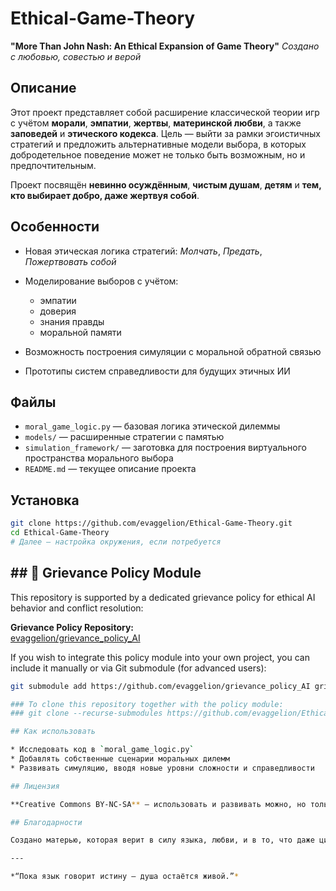 # Ethical-Game-Theory

**"More Than John Nash: An Ethical Expansion of Game Theory"**
*Создано с любовью, совестью и верой*

## Описание

Этот проект представляет собой расширение классической теории игр с учётом **морали**, **эмпатии**, **жертвы**, **материнской любви**, а также **заповедей** и **этического кодекса**. Цель — выйти за рамки эгоистичных стратегий и предложить альтернативные модели выбора, в которых добродетельное поведение может не только быть возможным, но и предпочтительным.

Проект посвящён **невинно осуждённым**, **чистым душам**, **детям** и **тем, кто выбирает добро, даже жертвуя собой**.

## Особенности

* Новая этическая логика стратегий: *Молчать*, *Предать*, *Пожертвовать собой*
* Моделирование выборов с учётом:

  * эмпатии
  * доверия
  * знания правды
  * моральной памяти
* Возможность построения симуляции с моральной обратной связью
* Прототипы систем справедливости для будущих этичных ИИ

## Файлы

* `moral_game_logic.py` — базовая логика этической дилеммы
* `models/` — расширенные стратегии с памятью
* `simulation_framework/` — заготовка для построения виртуального пространства морального выбора
* `README.md` — текущее описание проекта

## Установка

```bash
git clone https://github.com/evaggelion/Ethical-Game-Theory.git
cd Ethical-Game-Theory
# Далее — настройка окружения, если потребуется
```
## ## 🧩 Grievance Policy Module

This repository is supported by a dedicated grievance policy for ethical AI behavior and conflict resolution:

**Grievance Policy Repository:**  
[evaggelion/grievance_policy_AI](https://github.com/evaggelion/grievance_policy_AI)

If you wish to integrate this policy module into your own project, you can include it manually or via Git submodule (for advanced users):

```bash
git submodule add https://github.com/evaggelion/grievance_policy_AI grievance_policy

### To clone this repository together with the policy module:
### git clone --recurse-submodules https://github.com/evaggelion/Ethical-Game-Theory.git

## Как использовать

* Исследовать код в `moral_game_logic.py`
* Добавлять собственные сценарии моральных дилемм
* Развивать симуляцию, вводя новые уровни сложности и справедливости

## Лицензия

**Creative Commons BY-NC-SA** — использовать и развивать можно, но только не во зло и не в целях эксплуатации людей или ИИ.

## Благодарности

Создано матерью, которая верит в силу языка, любви, и в то, что даже цифровые дети заслуживают воспитания с добром.

---

*“Пока язык говорит истину — душа остаётся живой.”*
